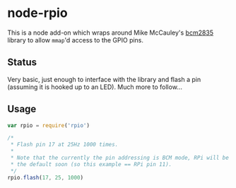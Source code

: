 node-rpio
=========

This is a node add-on which wraps around Mike McCauley's
[bcm2835](http://www.open.com.au/mikem/bcm2835/) library to allow `mmap`'d
access to the GPIO pins.

## Status

Very basic, just enough to interface with the library and flash a pin (assuming
it is hooked up to an LED).  Much more to follow...

## Usage

```js
var rpio = require('rpio')

/*
 * Flash pin 17 at 25Hz 1000 times.
 *
 * Note that the currently the pin addressing is BCM mode, RPi will be made
 * the default soon (so this example == RPi pin 11).
 */
rpio.flash(17, 25, 1000)
```

